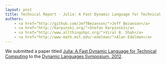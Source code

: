 ```yaml
---
layout: post
title: Technical Report - Julia: A Fast Dynamic Language for Technical Computing
authors:
    - <a href="http://github.com/JeffBezanson/">Jeff Bezanson</a>
    - <a href="http://karpinski.org/">Stefan Karpinski</a>
    - <a href="http://www.allthingshpc.org/">Viral B. Shah</a>
    - <a href="http://www-math.mit.edu/~edelman/">Alan Edelman</a>
---
```


We submitted a paper titled [Julia: A Fast Dynamic Language for Technical Computing](/images/julia-dls2012-tr.pdf) to the [Dynamic Languages Symposium, 2012](http://www.dynamic-languages-symposium.org/dls-12/index.html).

